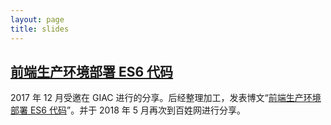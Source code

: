 ```yaml
---
layout: page
title: slides
---
```


## [前端生产环境部署 ES6 代码](files/deploying-es6-in-production.pdf)

2017 年 12 月受邀在 GIAC 进行的分享。后经整理加工，发表博文“[前端生产环境部署 ES6 代码](/posts/2018/deploying-es6-in-production/)”。并于 2018 年 5 月再次到百姓网进行分享。
